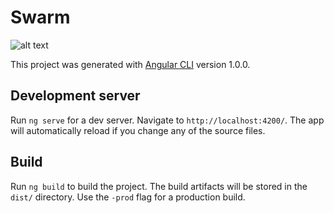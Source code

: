 # Swarm

![alt text](https://hydra-media.cursecdn.com/overwatch.gamepedia.com/1/1b/King%27s_Row_concept.jpg?version=a1980cbe7788946395dee7d669389c24 "Kings Row")

This project was generated with [Angular CLI](https://github.com/angular/angular-cli) version 1.0.0.

## Development server

Run `ng serve` for a dev server. Navigate to `http://localhost:4200/`. The app will automatically reload if you change any of the source files.

## Build

Run `ng build` to build the project. The build artifacts will be stored in the `dist/` directory. Use the `-prod` flag for a production build.

